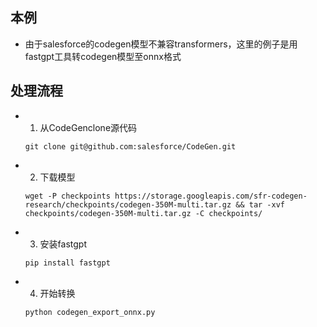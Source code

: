 ## 本例

+ 由于salesforce的codegen模型不兼容transformers，这里的例子是用fastgpt工具转codegen模型至onnx格式

## 处理流程

+ 1. 从CodeGenclone源代码
    ```shell
    git clone git@github.com:salesforce/CodeGen.git
    ```

+ 2. 下载模型
    ```shell
    wget -P checkpoints https://storage.googleapis.com/sfr-codegen-research/checkpoints/codegen-350M-multi.tar.gz && tar -xvf checkpoints/codegen-350M-multi.tar.gz -C checkpoints/
    ```

+ 3. 安装fastgpt
    ```shell
    pip install fastgpt
    ```

+ 4. 开始转换
    ```shell
    python codegen_export_onnx.py
    ```
